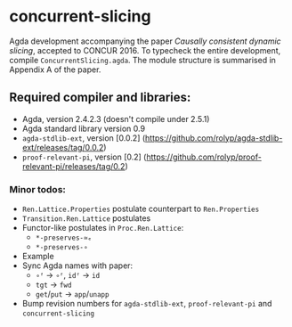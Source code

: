 # concurrent-slicing

Agda development accompanying the paper _Causally consistent dynamic
slicing_, accepted to CONCUR 2016. To typecheck the entire development,
compile `ConcurrentSlicing.agda`. The module structure is summarised in
Appendix A of the paper.

## Required compiler and libraries:

* Agda, version 2.4.2.3 (doesn't compile under 2.5.1)
* Agda standard library version 0.9
* `agda-stdlib-ext`, version [0.0.2] (https://github.com/rolyp/agda-stdlib-ext/releases/tag/0.0.2)
* `proof-relevant-pi`, version [0.2] (https://github.com/rolyp/proof-relevant-pi/releases/tag/0.2)

### Minor todos:

* `Ren.Lattice.Properties` postulate counterpart to `Ren.Properties`
* `Transition.Ren.Lattice` postulates
* Functor-like postulates in `Proc.Ren.Lattice`:
  * `*-preserves-≃ₑ`
  * `*-preserves-∘`
* Example
* Sync Agda names with paper:
  * `∘ᶠ` → `∘ᶠ`, `idᶠ` → `id`
  * `tgt` → `fwd`
  * `get`/`put` → `app`/`unapp`
* Bump revision numbers for `agda-stdlib-ext`, `proof-relevant-pi` and `concurrent-slicing`
